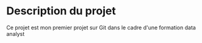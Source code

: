 # Description du projet
Ce projet est mon premier projet sur Git dans le cadre d'une formation data analyst
